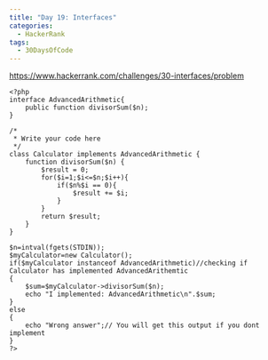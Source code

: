 ```yaml
---
title: "Day 19: Interfaces"
categories:
  - HackerRank
tags:
  - 30DaysOfCode
---
```


<https://www.hackerrank.com/challenges/30-interfaces/problem>

	<?php
    interface AdvancedArithmetic{
        public function divisorSum($n);
    }

    /*
     * Write your code here
     */
    class Calculator implements AdvancedArithmetic {
        function divisorSum($n) {
            $result = 0;
            for($i=1;$i<=$n;$i++){
                if($n%$i == 0){
                    $result += $i;
                }
            }
            return $result;
        }
    }

    $n=intval(fgets(STDIN));
    $myCalculator=new Calculator();
    if($myCalculator instanceof AdvancedArithmetic)//checking if Calculator has implemented AdvancedArithemtic
    {
        $sum=$myCalculator->divisorSum($n);
        echo "I implemented: AdvancedArithmetic\n".$sum;
    }
    else
    {
        echo "Wrong answer";// You will get this output if you dont implement
    }
    ?>


